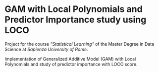 # GAM with Local Polynomials and Predictor Importance study using LOCO

Project for the course *"Statistical Learning"* of the Master Degree in Data Science at *Sapienza University of Rome*.

Implementation of Generalized Additive Model (GAM) with Local Polynomials and study of predictor importance with LOCO score.

